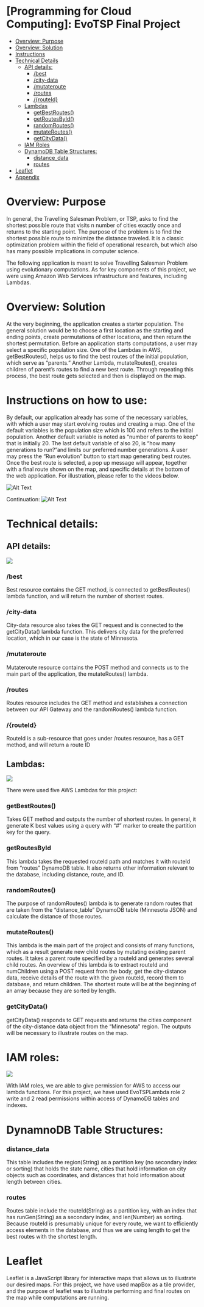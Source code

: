 # [Programming for Cloud Computing]: EvoTSP Final Project

- [Overview: Purpose](#purpose)
- [Overview: Solution](#solution)
- [Instructions](#instructions)
- [Technical Details](#technicaldetails)
    - [API details:](#apidetails)
        - [/best](#best)
        - [/city-data](#citydata)
        - [/mutateroute](#mutateroute)
        - [/routes](#routes)
        - [/{routeId}](#routeid)
    - [Lambdas](#lambdas)
        - [getBestRoutes()](#getbestroutes)
        - [getRoutesById()](#getroutesbyid)
        - [randomRoutes()](#randomroutes)
        - [mutateRoutes()](#mutateroutes)
        - [getCityData()](#getcitydata)
    - [IAM Roles](#iamroles)
    - [DynamoDB Table Structures:](#tables)
        - [distance_data](#distancedata)
        - [routes](#routes)
- [Leaflet](#leaflet)
- [Appendix](#Appendix)

<h1 id="purpose">Overview: Purpose </h1>

In general, the Travelling Salesman Problem, or TSP, asks to find the shortest possible route that visits n number of cities exactly once and returns to the starting point. The
purpose of the problem is to find the shortest possible route to minimize the distance traveled. It is a classic optimization problem within the field of operational research, but which also has many possible implications in computer science.

The following application is meant to solve Travelling Salesman Problem using
evolutionary computations. As for key components of this project, we were using
Amazon Web Services infrastructure and features, including Lambdas.

<h1 id="solution">Overview: Solution </h1>

At the very beginning, the application creates a starter population. The general solution
would be to choose a first location as the starting and ending points, create
permutations of other locations, and then return the shortest permutation. Before an
application starts computations, a user may select a specific population size. One of the
Lambdas in AWS, getBestRoutes(), helps us to find the best routes of the initial
population, which serve as “parents.” Another Lambda, mutateRoutes(), creates
children of parent’s routes to find a new best route. Through repeating this process, the
best route gets selected and then is displayed on the map.

<h1 id="instructions">Instructions on how to use:</h1>

By default, our application already has some of the necessary variables, with which a
user may start evolving routes and creating a map. One of the default variables is the
population size which is 100 and refers to the initial population. Another default variable
is noted as “number of parents to keep” that is initially 20. The last default variable of
also 20, is “how many generations to run?”and limits our preferred number generations.
A user may press the “Run evolution” button to start map generating best routes. Once
the best route is selected, a pop up message will appear, together with a final route
shown on the map, and specific details at the bottom of the web application. For
illustration, please refer to the videos below.

![Alt Text](https://media.giphy.com/media/7DXkUpjx1ehSVx00M6/giphy.gif)

Continuation:
![Alt Text](https://media.giphy.com/media/dQfASsna48eAGLYN6N/giphy.gif)

<h1 id="technicaldetails">Technical details:</h1>

## API details:

<IMG id="myImage" src="img/api.png" >
<style type="text/css">
    #myImage {
        display: block;
        margin-left: auto;
        margin-right: auto }
</style>

### **/best**

Best resource contains the GET method, is connected to getBestRoutes() lambda
function, and will return the number of shortest routes.

### **/city-data**

City-data resource also takes the GET request and is connected to the getCityData()
lambda function. This delivers city data for the preferred location, which in our case is
the state of Minnesota.

### **/mutateroute**

Mutateroute resource contains the POST method and connects us to the main part of
the application, the mutateRoutes() lambda.

### **/routes**
Routes resource includes the GET method and establishes a connection between our
API Gateway and the randomRoutes() lambda function.

### **/{routeId}**
RouteId is a sub-resource that goes under /routes resource, has a GET method, and
will return a route ID

## Lambdas:

<IMG id="myImage" src="img/awslambda.png" >
<style type="text/css">
    #myImage {
        display: block;
        margin-left: auto;
        margin-right: auto }
</style>

There were used five AWS Lambdas for this project:

### **getBestRoutes()**

Takes GET method and outputs the number of shortest routes. In general, it generate K
best values using a query with “#” marker to create the partition key for the query.

### **getRoutesById**

This lambda takes the requested routeId path and matches it with routeId from “routes”
DynamoDB table. It also returns other information relevant to the database, including
distance, route, and ID.

### **randomRoutes()**

The purpose of randomRoutes() lambda is to generate random routes that are taken
from the “distance_table” DynamoDB table (Minnesota JSON) and calculate the
distance of those routes.

### **mutateRoutes()**

This lambda is the main part of the project and consists of many functions, which as a
result generate new child routes by mutating existing parent routes. It takes a parent
route specified by a routeId and generates several child routes. An overview of this
lambda is to extract routeId and numChildren using a POST request from the body, get
the city-distance data, receive details of the route with the given routeId, record them to
database, and return children. The shortest route will be at the beginning of an array
because they are sorted by length.

### **getCityData()**

getCityData() responds to GET requests and returns the cities component of the
city-distance data object from the “Minnesota” region. The outputs will be
necessary to illustrate routes on the map.

<h1 id="iamroles">IAM roles: </h1>

<IMG id="myImage" src="img/awsiam.png" >
<style type="text/css">
    #myImage {
        display: block;
        margin-left: auto;
        margin-right: auto }
</style>

With IAM roles, we are able to give permission for AWS to access our lambda functions.
For this project, we have used EvoTSPLambda role 2 write and 2 read permissions
within access of DynamoDB tables and indexes.

<h1 id="tables">DynamnoDB Table Structures: </h1>

### **distance_data**

This table includes the region(String) as a partition key (no secondary index or sorting)
that holds the state name, cities that hold information on city objects such as
coordinates, and distances that hold information about length between cities.

### **routes**

Routes table include the routeId(String) as a partition key, with an index that has
runGen(String) as a secondary index, and len(Number) as sorting. Because routeId is
presumably unique for every route, we want to efficiently access elements in the
database, and thus we are using length to get the best routes with the shortest length.

<h1 id="leaflet">Leaflet </h1>

Leaflet is a JavaScript library for interactive maps that allows us to illustrate our desired
maps. For this project, we have used mapBox as a tile provider, and the purpose of
leaflet was to illustrate performing and final routes on the map while computations are
running.